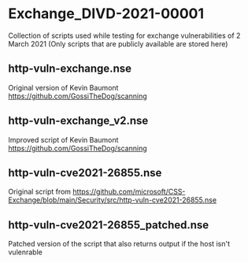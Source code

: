 # Exchange_DIVD-2021-00001

Collection of scripts used while testing for exchange vulnerabilities of 2 March 2021
(Only scripts that are publicly available are stored here)

## http-vuln-exchange.nse
Original version of Kevin Baumont
https://github.com/GossiTheDog/scanning

## http-vuln-exchange_v2.nse
Improved script of Kevin Baumont
https://github.com/GossiTheDog/scanning

## http-vuln-cve2021-26855.nse
Original script from https://github.com/microsoft/CSS-Exchange/blob/main/Security/src/http-vuln-cve2021-26855.nse

## http-vuln-cve2021-26855_patched.nse
Patched version of the script that also returns output if the host isn't vulenrable
